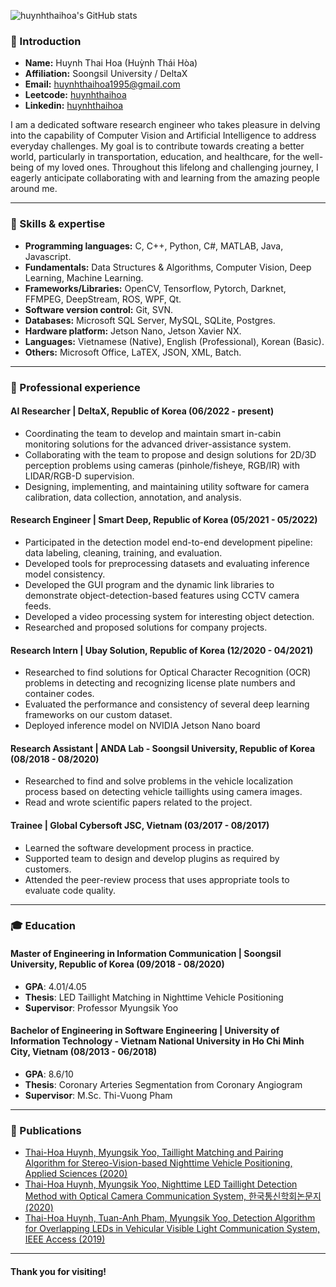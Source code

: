![huynhthaihoa's GitHub stats](https://github-readme-stats.vercel.app/api?username=huynhthaihoa&show_icons=true)

### :wave: Introduction 

- **Name:** Huynh Thai Hoa (Huỳnh Thái Hòa)
- **Affiliation:** Soongsil University / DeltaX
- **Email:** huynhthaihoa1995@gmail.com
- **Leetcode:** [huynhthaihoa](https://www.leetcode.com/huynhthaihoa)
- **Linkedin:** [huynhthaihoa](https://www.linkedin.com/in/huynhthaihoa/)

I am a dedicated software research engineer who takes pleasure in delving into the capability of Computer Vision and Artificial Intelligence to address everyday challenges. My goal is to contribute towards creating a better world, particularly in transportation, education, and healthcare, for the well-being of my loved ones. Throughout this lifelong and challenging journey, I eagerly anticipate collaborating with and learning from the amazing people around me.

---

### :wrench: Skills & expertise

- **Programming languages:** C, C++, Python, C#, MATLAB, Java, Javascript.
- **Fundamentals:** Data Structures & Algorithms, Computer Vision, Deep Learning, Machine Learning.
- **Frameworks/Libraries:** OpenCV, Tensorflow, Pytorch, Darknet, FFMPEG, DeepStream, ROS, WPF, Qt.
- **Software version control:** Git, SVN.
- **Databases:** Microsoft SQL Server, MySQL, SQLite, Postgres.
- **Hardware platform:** Jetson Nano, Jetson Xavier NX.
- **Languages:** Vietnamese (Native), English (Professional), Korean (Basic).
- **Others:** Microsoft Office, LaTEX, JSON, XML, Batch.
  
---

### :briefcase: Professional experience
#### AI Researcher | DeltaX, Republic of Korea (06/2022 - present)
  - Coordinating the team to develop and maintain smart in-cabin monitoring solutions for the advanced driver-assistance system.
  - Collaborating with the team to propose and design solutions for 2D/3D perception problems using cameras (pinhole/fisheye, RGB/IR) with LIDAR/RGB-D supervision.
  - Designing, implementing, and maintaining utility software for camera calibration, data collection, annotation, and analysis.
#### Research Engineer | Smart Deep, Republic of Korea (05/2021 - 05/2022)
  - Participated in the detection model end-to-end development pipeline: data labeling, cleaning, training, and evaluation.
  - Developed tools for preprocessing datasets and evaluating inference model consistency.
  - Developed the GUI program and the dynamic link libraries to demonstrate object-detection-based features using CCTV camera feeds.
  - Developed a video processing system for interesting object detection.
  - Researched and proposed solutions for company projects.
#### Research Intern | Ubay Solution, Republic of Korea (12/2020 - 04/2021)
  - Researched to find solutions for Optical Character Recognition (OCR) problems in detecting and recognizing license plate numbers and container codes.
  - Evaluated the performance and consistency of several deep learning frameworks on our custom dataset.
  - Deployed inference model on NVIDIA Jetson Nano board
#### Research Assistant | ANDA Lab - Soongsil University, Republic of Korea (08/2018 - 08/2020)
  - Researched to find and solve problems in the vehicle localization process based on detecting vehicle taillights using camera images.
  - Read and wrote scientific papers related to the project.
#### Trainee | Global Cybersoft JSC, Vietnam (03/2017 - 08/2017)
  - Learned the software development process in practice.
  - Supported team to design and develop plugins as required by customers.
  - Attended the peer-review process that uses appropriate tools to evaluate code quality.

---

### :mortar_board: Education
#### Master of Engineering in Information Communication | Soongsil University, Republic of Korea (09/2018 - 08/2020)
  - **GPA**: 4.01/4.05
  - **Thesis**: LED Taillight Matching in Nighttime Vehicle Positioning
  - **Supervisor**: Professor Myungsik Yoo
#### Bachelor of Engineering in Software Engineering | University of Information Technology - Vietnam National University in Ho Chi Minh City, Vietnam (08/2013 - 06/2018)
  - **GPA**: 8.6/10
  - **Thesis**: Coronary Arteries Segmentation from Coronary Angiogram
  - **Supervisor**: M.Sc. Thi-Vuong Pham

 ---
 
 ### :newspaper: Publications
- [Thai-Hoa Huynh, Myungsik Yoo, Taillight Matching and Pairing Algorithm for Stereo-Vision-based Nighttime Vehicle Positioning, Applied Sciences (2020)](https://www.mdpi.com/2076-3417/10/19/6800)
- [Thai-Hoa Huynh, Myungsik Yoo, Nighttime LED Taillight Detection Method with Optical Camera Communication System, 한국통신학회논문지 (2020)](https://www.dbpia.co.kr/journal/articleDetail?nodeId=NODE10440000)
- [Thai-Hoa Huynh, Tuan-Anh Pham, Myungsik Yoo, Detection Algorithm for Overlapping LEDs in Vehicular Visible Light Communication System, IEEE Access (2019)](https://ieeexplore.ieee.org/document/8792184)
  
---

#### Thank you for visiting!
